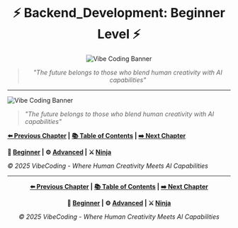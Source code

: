 <div align="center">

# ⚡ Backend_Development: Beginner Level ⚡

</div>

<div align="center">

![Vibe Coding Banner](https://i.imgur.com/XYZ123.png)

</div>

<div align="center">

> *"The future belongs to those who blend human creativity with AI capabilities"*

</div>

---




![Vibe Coding Banner](https://i.imgur.com/XYZ123.png)



> *"The future belongs to those who blend human creativity with AI capabilities"*





**[⬅️ Previous Chapter](../Chapter_03_*) | [📚 Table of Contents](../../README.md) | [➡️ Next Chapter](../Chapter_05_*)**



**🔰 [Beginner](./Chapter_04_Beginner.md) | ⚙️ [Advanced](./Chapter_04_Advanced.md) | ⚔️ [Ninja](./Chapter_04_Ninja.md)**



*© 2025 VibeCoding - Where Human Creativity Meets AI Capabilities*


---

<div align="center">

**[⬅️ Previous Chapter](../Chapter_03_*) | [📚 Table of Contents](../../README.md) | [➡️ Next Chapter](../Chapter_05_*)**

</div>

<div align="center">

**🔰 [Beginner](./Chapter_04_Beginner.md) | ⚙️ [Advanced](./Chapter_04_Advanced.md) | ⚔️ [Ninja](./Chapter_04_Ninja.md)**

</div>

<div align="center">

*© 2025 VibeCoding - Where Human Creativity Meets AI Capabilities*

</div>

